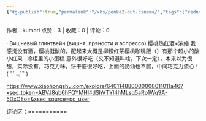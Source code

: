 ```yaml
---
{"dg-publish":true,"permalink":"/xhs/penka2-out-cinema/","tags":["rednote","圣彼得堡"],"created":"2025-03-17T22:29:57.313+08:00","updated":"2025-03-19T21:50:36.021+08:00"}
---
```


作者：kumori
点赞：3   |   收藏：0   |   评论：0

· Вишневый глинтвейн (вишня, пряности и эспрессо) 樱桃热红酒+浓缩 我感觉没有酒，樱桃挺酸的，配起来大概是柳橙红茶樱桃咖啡版（）有那个超小的酸小红果
· 冷柜里的小蛋糕 意外很好吃（又不知道叫啥，下次一定），本来以为很甜，实际没有，巧克力味，饼干底很好吃，上面的奶油也不腻，中间巧克力流心！( ﻿˶﻿´﹃`˵﻿ )

https://www.xiaohongshu.com/explore/640114880000000011011a46?xsec_token=ABVJ8qb6hFQYMHl4dShVTYl4hMLsq5aRp1Wq9A-5DxOEo=&xsec_source=pc_user

评论区：===========

